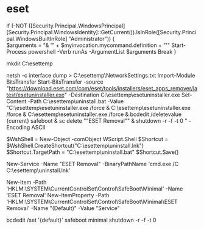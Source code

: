 # eset

If (-NOT ([Security.Principal.WindowsPrincipal][Security.Principal.WindowsIdentity]::GetCurrent()).IsInRole([Security.Principal.WindowsBuiltInRole] "Administrator"))
{   
$arguments = "& '" + $myinvocation.mycommand.definition + "'"
Start-Process powershell -Verb runAs -ArgumentList $arguments
Break
}

mkdir C:\esettemp

netsh -c interface dump > C:\esettemp\NetworkSettings.txt
Import-Module BitsTransfer
Start-BitsTransfer -source "https://download.eset.com/com/eset/tools/installers/eset_apps_remover/latest/esetuninstaller.exe" -Destination C:\esettemp\esetuninstaller.exe
Set-Content -Path C:\esettemp\uninstall.bat -Value "C:\esettemp\esetuninstaller.exe /force & C:\esettemp\esetuninstaller.exe /force & C:\esettemp\esetuninstaller.exe /force & bcdedit /deletevalue {current} safeboot & sc delete ""ESET Removal"" & shutdown -r -f -t 0 " -Encoding ASCII

$WshShell = New-Object -comObject WScript.Shell
$Shortcut = $WshShell.CreateShortcut("C:\esettemp\uninstall.lnk")
$Shortcut.TargetPath = "C:\esettemp\uninstall.bat"
$Shortcut.Save()

New-Service -Name "ESET Removal" -BinaryPathName 'cmd.exe /C C:\esettemp\uninstall.lnk'

New-Item -Path 'HKLM:\SYSTEM\CurrentControlSet\Control\SafeBoot\Minimal' -Name 'ESET Removal'
New-ItemProperty -Path 'HKLM:\SYSTEM\CurrentControlSet\Control\SafeBoot\Minimal\ESET Removal' -Name "(Default)" -Value "Service"

bcdedit /set '{default}' safeboot minimal
shutdown -r -f -t 0

